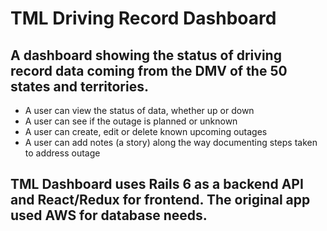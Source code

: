 # TML Driving Record Dashboard

## A dashboard showing the status of driving record data coming from the DMV of the 50 states and territories. 
- A user can view the status of data, whether up or down
- A user can see if the outage is planned or unknown
- A user can create, edit or delete known upcoming outages
- A user can add notes (a story) along the way documenting steps taken to address outage

## TML Dashboard uses Rails 6 as a backend API and React/Redux for frontend. The original app used AWS for database needs. 
